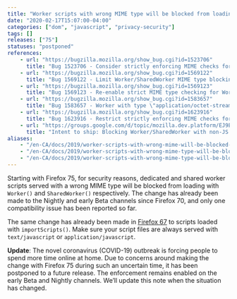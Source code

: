 ```yaml
---
title: "Worker scripts with wrong MIME type will be blocked from loading with `Worker()` or `SharedWorker()`"
date: "2020-02-17T15:07:00-04:00"
categories: ["dom", "javascript", "privacy-security"]
tags: []
releases: ["75"]
statuses: "postponed"
references:
    - url: "https://bugzilla.mozilla.org/show_bug.cgi?id=1523706"
      title: "Bug 1523706 - Consider strictly enforcing MIME checks for Worker scripts"
    - url: "https://bugzilla.mozilla.org/show_bug.cgi?id=1569122"
      title: "Bug 1569122 - Limit Worker/SharedWorker MIME type blocking to Beta/Nightly"
    - url: "https://bugzilla.mozilla.org/show_bug.cgi?id=1569123"
      title: "Bug 1569123 - Re-enable strict MIME type checking for Worker/SharedWorker"
    - url: "https://bugzilla.mozilla.org/show_bug.cgi?id=1583657"
      title: "Bug 1583657 - Worker with type \"application/octet-stream\" is blocked on color.adobe.com"
    - url: "https://bugzilla.mozilla.org/show_bug.cgi?id=1623916"
      title: "Bug 1623916 - Restrict strictly enforcing MIME checks for Worker scripts to early beta or earlier"
    - url: "https://groups.google.com/d/topic/mozilla.dev.platform/EJ9EDv8bqxI/discussion"
      title: "Intent to ship: Blocking Worker/SharedWorker with non-JS MIME type"
aliases:
    - "/en-CA/docs/2019/worker-scripts-with-wrong-mime-will-be-blocked-from-loading-with-worker-or-sharedworker/"
    - "/en-CA/docs/2019/worker-scripts-with-wrong-mime-type-will-be-blocked-from-loading-with-worker-or-sharedworker/"
    - "/en-CA/docs/2019/worker-scripts-with-wrong-mime-type-will-be-blocked-from-loading-with-worker-or-sharedworker-in-nightly-and-early-beta/"
---
```

Starting with Firefox 75, for security reasons, dedicated and shared worker scripts served with a wrong MIME type will be blocked from loading with `Worker()` and `SharedWorker()` respectively. The change has already been made to the Nightly and early Beta channels since Firefox 70, and only one compatibility issue has been reported so far.

The same change has already been made in [Firefox 67](https://www.fxsitecompat.dev/en-CA/docs/2019/worker-scripts-with-wrong-mime-type-will-be-blocked-from-loading-with-importscripts/) to scripts loaded with `importScripts()`. Make sure your script files are always served with `text/javascript` or `application/javascript`.

**Update**: The novel coronavirus (COVID-19) outbreak is forcing people to spend more time online at home. Due to concerns around making the change with Firefox 75 during such an uncertain time, it has been postponed to a future release. The enforcement remains enabled on the early Beta and Nightly channels. We’ll update this note when the situation has changed.
